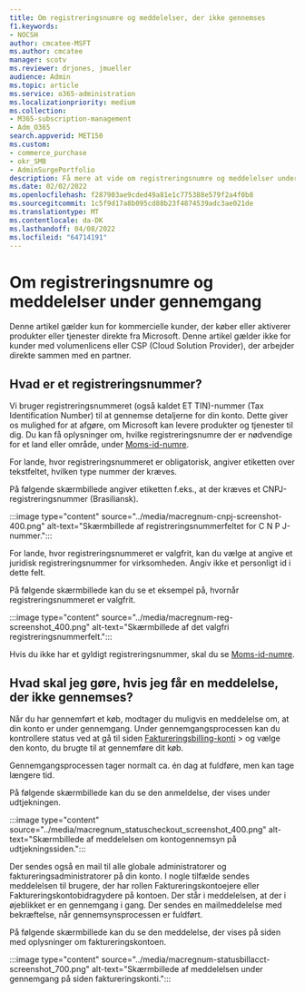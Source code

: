 ```yaml
---
title: Om registreringsnumre og meddelelser, der ikke gennemses
f1.keywords:
- NOCSH
author: cmcatee-MSFT
ms.author: cmcatee
manager: scotv
ms.reviewer: drjones, jmueller
audience: Admin
ms.topic: article
ms.service: o365-administration
ms.localizationpriority: medium
ms.collection:
- M365-subscription-management
- Adm_O365
search.appverid: MET150
ms.custom:
- commerce_purchase
- okr_SMB
- AdminSurgePortfolio
description: Få mere at vide om registreringsnumre og meddelelser under gennemgang, når du køber Microsoft-produkter eller -tjenester.
ms.date: 02/02/2022
ms.openlocfilehash: f287903ae9cded49a81e1c775388e579f2a4f0b8
ms.sourcegitcommit: 1c5f9d17a8b095cd88b23f4874539adc3ae021de
ms.translationtype: MT
ms.contentlocale: da-DK
ms.lasthandoff: 04/08/2022
ms.locfileid: "64714191"
---
```

# <a name="about-registration-numbers-and-under-review-notifications"></a>Om registreringsnumre og meddelelser under gennemgang

Denne artikel gælder kun for kommercielle kunder, der køber eller aktiverer produkter eller tjenester direkte fra Microsoft. Denne artikel gælder ikke for kunder med volumenlicens eller CSP (Cloud Solution Provider), der arbejder direkte sammen med en partner.

## <a name="what-is-a-registration-number"></a>Hvad er et registreringsnummer?  

Vi bruger registreringsnummeret (også kaldet ET TIN)-nummer (Tax Identification Number) til at gennemse detaljerne for din konto. Dette giver os mulighed for at afgøre, om Microsoft kan levere produkter og tjenester til dig. Du kan få oplysninger om, hvilke registreringsnumre der er nødvendige for et land eller område, under [Moms-id-numre](https://www.oecd.org/tax/automatic-exchange/crs-implementation-and-assistance/tax-identification-numbers/).

For lande, hvor registreringsnummeret er obligatorisk, angiver etiketten over tekstfeltet, hvilken type nummer der kræves.

På følgende skærmbillede angiver etiketten f.eks., at der kræves et CNPJ-registreringsnummer (Brasiliansk).

:::image type="content" source="../media/macregnum-cnpj-screenshot-400.png" alt-text="Skærmbillede af registreringsnummerfeltet for C N P J-nummer.":::

For lande, hvor registreringsnummeret er valgfrit, kan du vælge at angive et juridisk registreringsnummer for virksomheden. Angiv ikke et personligt id i dette felt.

På følgende skærmbillede kan du se et eksempel på, hvornår registreringsnummeret er valgfrit.

:::image type="content" source="../media/macregnum-reg-screenshot_400.png" alt-text="Skærmbillede af det valgfri registreringsnummerfelt.":::

Hvis du ikke har et gyldigt registreringsnummer, skal du se [Moms-id-numre](https://www.oecd.org/tax/automatic-exchange/crs-implementation-and-assistance/tax-identification-numbers/).

## <a name="what-should-i-do-if-i-get-an-under-review-notification"></a>Hvad skal jeg gøre, hvis jeg får en meddelelse, der ikke gennemses?  

Når du har gennemført et køb, modtager du muligvis en meddelelse om, at din konto er under gennemgang. Under gennemgangsprocessen kan du kontrollere status ved at gå til siden <a href="https://go.microsoft.com/fwlink/p/?linkid=2084771" target="_blank">Faktureringsbilling-konti</a>  >  og vælge den konto, du brugte til at gennemføre dit køb.

Gennemgangsprocessen tager normalt ca. én dag at fuldføre, men kan tage længere tid.

På følgende skærmbillede kan du se den anmeldelse, der vises under udtjekningen.

:::image type="content" source="../media/macregnum_statuscheckout_screenshot_400.png" alt-text="Skærmbillede af meddelelsen om kontogennemsyn på udtjekningssiden.":::

Der sendes også en mail til alle globale administratorer og faktureringsadministratorer på din konto. I nogle tilfælde sendes meddelelsen til brugere, der har rollen Faktureringskontoejere eller Faktureringskontobidragydere på kontoen. Der står i meddelelsen, at der i øjeblikket er en gennemgang i gang. Der sendes en mailmeddelelse med bekræftelse, når gennemsynsprocessen er fuldført.

På følgende skærmbillede kan du se den meddelelse, der vises på siden med oplysninger om faktureringskontoen.

:::image type="content" source="../media/macregnum-statusbillacct-screenshot_700.png" alt-text="Skærmbillede af meddelelsen under gennemgang på siden faktureringskonti.":::
